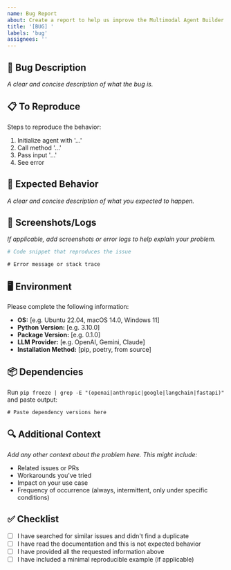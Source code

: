 ```yaml
---
name: Bug Report
about: Create a report to help us improve the Multimodal Agent Builder
title: '[BUG] '
labels: 'bug'
assignees: ''
---
```


## 🐛 Bug Description

_A clear and concise description of what the bug is._

## 📋 To Reproduce

Steps to reproduce the behavior:

1. Initialize agent with '...'
2. Call method '...'
3. Pass input '...'
4. See error

## 🎯 Expected Behavior

_A clear and concise description of what you expected to happen._

## 📸 Screenshots/Logs

_If applicable, add screenshots or error logs to help explain your problem._

```python
# Code snippet that reproduces the issue
```

```
# Error message or stack trace
```

## 🖥️ Environment

Please complete the following information:

- **OS:** [e.g. Ubuntu 22.04, macOS 14.0, Windows 11]
- **Python Version:** [e.g. 3.10.0]
- **Package Version:** [e.g. 0.1.0]
- **LLM Provider:** [e.g. OpenAI, Gemini, Claude]
- **Installation Method:** [pip, poetry, from source]

## 📦 Dependencies

Run `pip freeze | grep -E "(openai|anthropic|google|langchain|fastapi)"` and paste output:

```
# Paste dependency versions here
```

## 🔍 Additional Context

_Add any other context about the problem here. This might include:_

- Related issues or PRs
- Workarounds you've tried
- Impact on your use case
- Frequency of occurrence (always, intermittent, only under specific conditions)

## ✅ Checklist

- [ ] I have searched for similar issues and didn't find a duplicate
- [ ] I have read the documentation and this is not expected behavior
- [ ] I have provided all the requested information above
- [ ] I have included a minimal reproducible example (if applicable)
